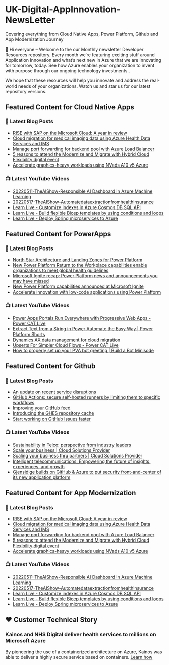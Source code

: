 # UK-Digital-AppInnovation-NewsLetter

Covering everything from Cloud Native Apps, Power Platform, Github and App Modernization Journey

👋 Hi everyone – Welcome to the our Monthly newsletter Developer Resources repository. Every month we’re featuring exciting stuff around Application Innovation and what’s next new in Azure that we are Innovating for tomorrow, today. See how Azure enables your organization to invent with purpose through our ongoing technology investments..


We hope that these resources will help you innovate and address the real-world needs of your organizations. Watch us and star us for our latest repository versions.

## Featured Content for Cloud Native Apps


### 📝 Latest Blog Posts

    
<!-- BLOGCNA:START -->
- [RISE with SAP on the Microsoft Cloud: A year in review](https://azure.microsoft.com/blog/rise-with-sap-on-the-microsoft-cloud-a-year-in-review/)
- [Cloud migration for medical imaging data using Azure Health Data Services and IMS](https://azure.microsoft.com/blog/cloud-migration-for-medical-imaging-data-using-azure-health-data-services-and-ims/)
- [Manage port forwarding for backend pool with Azure Load Balancer](https://azure.microsoft.com/blog/manage-port-forwarding-for-backend-pool-with-azure-load-balancer/)
- [5 reasons to attend the Modernize and Migrate with Hybrid Cloud Flexibility digital event](https://azure.microsoft.com/blog/5-reasons-to-attend-the-modernize-and-migrate-with-hybrid-cloud-flexibility-digital-event/)
- [Accelerate graphics-heavy workloads using NVads A10 v5 Azure ](https://azure.microsoft.com/blog/accelerate-graphicsheavy-workloads-using-nvads-a10-v5-azure/)
<!-- BLOGCNA:END -->

### 📺 Latest YouTube Videos

 
<!-- YOUTUBECNA:START -->
- [20220511-TheAIShow-Responsible AI Dashboard in Azure Machine Learning](https://www.youtube.com/watch?v=epdoZRQCBxk)
- [20220517-TheAIShow-Automatedataextractionfromhealthinsurance](https://www.youtube.com/watch?v=tSky38E-CoM)
- [Learn Live - Customize indexes in Azure Cosmos DB SQL API](https://www.youtube.com/watch?v=eCyG5CPS5fo)
- [Learn Live - Build flexible Bicep templates by using conditions and loops](https://www.youtube.com/watch?v=YFzFPj2UgZc)
- [Learn Live - Deploy Spring microservices to Azure](https://www.youtube.com/watch?v=paxOM1Gm_HQ)
<!-- YOUTUBECNA:END -->

##  Featured Content for PowerApps
### 📝 Latest Blog Posts
<!-- BLOGPOWER:START -->
- [North Star Architecture and Landing Zones for Power Platform](https://cloudblogs.microsoft.com/powerplatform/2022/02/18/north-star-architecture-and-landing-zones-for-power-platform/)
- [New Power Platform Return to the Workplace capabilities enable organizations to meet global health guidelines](https://cloudblogs.microsoft.com/powerplatform/2021/11/30/new-power-platform-return-to-the-workplace-capabilities-enable-organizations-to-meet-global-health-guidelines/)
- [Microsoft Ignite recap: Power Platform news and announcements you may have missed](https://cloudblogs.microsoft.com/powerplatform/2021/11/18/microsoft-ignite-recap-power-platform-news-and-announcements-you-may-have-missed/)
- [New Power Platform capabilities announced at Microsoft Ignite](https://cloudblogs.microsoft.com/powerplatform/2021/11/02/new-power-platform-capabilities-announced-at-microsoft-ignite/)
- [Accelerate innovation with low-code applications using Power Platform](https://cloudblogs.microsoft.com/powerplatform/2021/11/02/accelerate-innovation-with-low-code-applications-using-power-platform/)
<!-- BLOGPOWER:END -->
 ### 📺 Latest YouTube Videos
    
<!-- YOUTUBEPOWER:START -->
- [Power Apps Portals Run Everywhere with Progressive Web Apps - Power CAT Live](https://www.youtube.com/watch?v=_4D8FQr5Qec)
- [Extract Text from a String in Power Automate the Easy Way | Power Platform Shorts](https://www.youtube.com/watch?v=dlHlAny2N1U)
- [Dynamics AX data management for cloud migration](https://www.youtube.com/watch?v=kcVgQq25z4I)
- [Upserts For Simpler Cloud Flows - Power CAT Live](https://www.youtube.com/watch?v=-zPqK5MIwck)
- [How to properly set up your PVA bot greeting | Build a Bot Minisode](https://www.youtube.com/watch?v=7dYUxjLhavo)
<!-- YOUTUBEPOWER:END -->

##  Featured Content for Github
### 📝 Latest Blog Posts
<!-- BLOGGITHUB:START -->
- [An update on recent service disruptions](https://github.blog/2022-03-23-an-update-on-recent-service-disruptions/)
- [GitHub Actions: secure self-hosted runners by limiting them to specific workflows](https://github.blog/2022-03-23-github-actions-secure-self-hosted-runners-specific-workflows/)
- [Improving your GitHub feed](https://github.blog/2022-03-22-improving-your-github-feed/)
- [Introducing the GHES repository cache](https://github.blog/2022-03-22-introducing-the-ghes-repository-cache/)
- [Start working on GitHub Issues faster](https://github.blog/2022-03-21-start-working-on-github-issues-faster/)
<!-- BLOGGITHUB:END -->
### 📺 Latest YouTube Videos
<!-- YOUTUBEGITHUB:START -->
- [Sustainability in Telco: perspective from industry leaders](https://www.youtube.com/watch?v=umeu4BkO7EA)
- [Scale your business | Cloud Solutions Provider](https://www.youtube.com/watch?v=yC9d52PsuOg)
- [Scaling your business thru partners | Cloud Solutions Provider](https://www.youtube.com/watch?v=X33C-RV9dZc)
- [Intelligent telecommunications: Empowering the future of insights, experiences, and growth](https://www.youtube.com/watch?v=d568RFbCLz0)
- [Gjensidige builds on GitHub &amp; Azure to put security front-and-center of its new application platform](https://www.youtube.com/watch?v=2vM27KH_jCI)
<!-- YOUTUBEGITHUB:END -->
##  Featured Content for App Modernization
### 📝 Latest Blog Posts
<!-- BLOGAPPMOD:START -->
- [RISE with SAP on the Microsoft Cloud: A year in review](https://azure.microsoft.com/blog/rise-with-sap-on-the-microsoft-cloud-a-year-in-review/)
- [Cloud migration for medical imaging data using Azure Health Data Services and IMS](https://azure.microsoft.com/blog/cloud-migration-for-medical-imaging-data-using-azure-health-data-services-and-ims/)
- [Manage port forwarding for backend pool with Azure Load Balancer](https://azure.microsoft.com/blog/manage-port-forwarding-for-backend-pool-with-azure-load-balancer/)
- [5 reasons to attend the Modernize and Migrate with Hybrid Cloud Flexibility digital event](https://azure.microsoft.com/blog/5-reasons-to-attend-the-modernize-and-migrate-with-hybrid-cloud-flexibility-digital-event/)
- [Accelerate graphics-heavy workloads using NVads A10 v5 Azure ](https://azure.microsoft.com/blog/accelerate-graphicsheavy-workloads-using-nvads-a10-v5-azure/)
<!-- BLOGAPPMOD:END -->
### 📺 Latest YouTube Videos
<!-- YOUTUBEAPPMOD:START -->
- [20220511-TheAIShow-Responsible AI Dashboard in Azure Machine Learning](https://www.youtube.com/watch?v=epdoZRQCBxk)
- [20220517-TheAIShow-Automatedataextractionfromhealthinsurance](https://www.youtube.com/watch?v=tSky38E-CoM)
- [Learn Live - Customize indexes in Azure Cosmos DB SQL API](https://www.youtube.com/watch?v=eCyG5CPS5fo)
- [Learn Live - Build flexible Bicep templates by using conditions and loops](https://www.youtube.com/watch?v=YFzFPj2UgZc)
- [Learn Live - Deploy Spring microservices to Azure](https://www.youtube.com/watch?v=paxOM1Gm_HQ)
<!-- YOUTUBEAPPMOD:END -->


## ♥️ Customer Technical Story 

### Kainos and NHS Digital deliver health services to millions on Microsoft Azure

By pioneering the use of a containerized architecture on Azure, Kainos was able to deliver a highly secure service based on containers. [Learn how](https://customers.microsoft.com/en-us/story/1368348549535774520-kainos-and-nhs-digital-deliver-health-services-to-millions-on-microsoft-azure)

